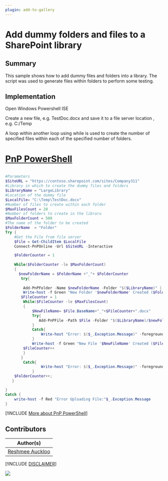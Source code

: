 ```yaml
---
plugin: add-to-gallery
---
```


# Add dummy folders and files to a SharePoint library

## Summary

This sample shows how to add dummy files and folders into a library. The script was used to generate files within folders to perform some testing.


## Implementation
 
Open Windows Powershell ISE

Create a new file, e.g. TestDoc.docx and save it to a file server location , e.g. C:/Temp

A loop within another loop using while is used to create the number of specified files within each of the specified number of folders. 

# [PnP PowerShell](#tab/pnpps)

```powershell

#Parameters
$SiteURL = "https://contoso.sharepoint.com/sites/Company311"
#Library in which to create the dummy files and folders
$LibraryName = "LargeLibrary"
#Location of the dummy file
$LocalFile= "C:\Temp\TestDoc.docx"
#Number of files to create within each folder
$MaxFilesCount = 20
#Number of folders to create in the libraru
$MaxFolderCount = 500
#The name of the folder to be created
$FolderName  = "Folder"
Try {
    #Get the File from file server
    $File = Get-ChildItem $LocalFile
    Connect-PnPOnline -Url $SiteURL -Interactive

    $FolderCounter = 1
    
    While($FolderCounter -le $MaxFolderCount)
    {
      $newFolderName = $FolderName +"_"+ $FolderCounter
       try{
        
        Add-PnPFolder -Name $newFolderName -Folder "$($LibraryName)" | Out-Null
        Write-host -f Green "New Folder '$newFolderName' Created ($FolderCounter of $MaxFolderCount)!"   
       $FileCounter = 1
        While($FileCounter -le $MaxFilesCount)
        {
            $NewFileName= $File.BaseName+"_"+$FileCounter+".docx"
            Try{
               Add-PnPFile -Path $File -Folder "$($LibraryName)/$newFolderName" -NewFileName $NewFileName | Out-Null
            }
            Catch{
                Write-host "Error: $($_.Exception.Message)" -foregroundcolor Red
            }
            Write-host -f Green "New File '$NewFileName' Created ($FileCounter of $MaxFilesCount)!"
        $FileCounter++
        }
       }
        Catch{
                Write-host "Error: $($_.Exception.Message)" -foregroundcolor Red
            }
    $FolderCounter++;
   }

}
Catch {
    write-host -f Red "Error Uploading File:"$_.Exception.Message
}

```
[!INCLUDE [More about PnP PowerShell](../../docfx/includes/MORE-PNPPS.md)]

## Contributors

| Author(s) |
|-----------|
| [Reshmee Auckloo](https://github.com/reshmee011)|

[!INCLUDE [DISCLAIMER](../../docfx/includes/DISCLAIMER.md)]

<img src="https://pnptelemetry.azurewebsites.net/script-samples/scripts/spo-add-dummy-folders-and-files" aria-hidden="true" />
